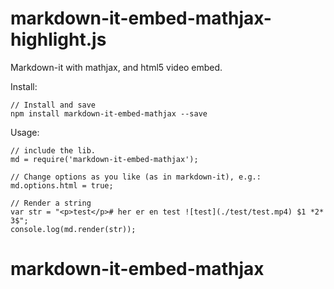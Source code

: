 # markdown-it-embed-mathjax-highlight.js

Markdown-it with mathjax, and html5 video embed. 

Install: 

    // Install and save
    npm install markdown-it-embed-mathjax --save

Usage: 

    // include the lib.
    md = require('markdown-it-embed-mathjax');

    // Change options as you like (as in markdown-it), e.g.: 
    md.options.html = true;

    // Render a string
    var str = "<p>test</p># her er en test ![test](./test/test.mp4) $1 *2* 3$";
    console.log(md.render(str));

# markdown-it-embed-mathjax
